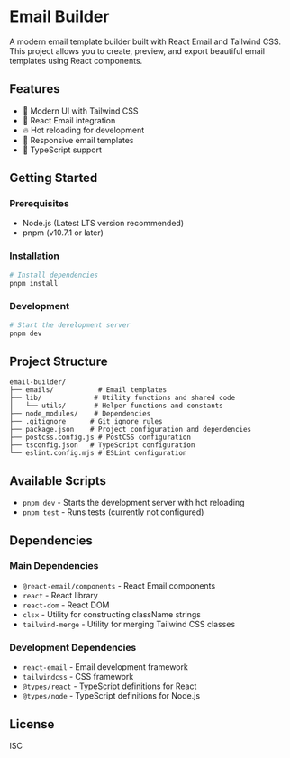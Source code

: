 # Email Builder

A modern email template builder built with React Email and Tailwind CSS. This project allows you to create, preview, and export beautiful email templates using React components.

## Features

- 🎨 Modern UI with Tailwind CSS
- 📧 React Email integration
- 🔥 Hot reloading for development
- 📱 Responsive email templates
- 🎯 TypeScript support

## Getting Started

### Prerequisites

- Node.js (Latest LTS version recommended)
- pnpm (v10.7.1 or later)

### Installation

```bash
# Install dependencies
pnpm install
```

### Development

```bash
# Start the development server
pnpm dev
```

## Project Structure

```
email-builder/
├── emails/           # Email templates
├── lib/             # Utility functions and shared code
│   └── utils/       # Helper functions and constants
├── node_modules/    # Dependencies
├── .gitignore      # Git ignore rules
├── package.json    # Project configuration and dependencies
├── postcss.config.js # PostCSS configuration
├── tsconfig.json   # TypeScript configuration
└── eslint.config.mjs # ESLint configuration
```

## Available Scripts

- `pnpm dev` - Starts the development server with hot reloading
- `pnpm test` - Runs tests (currently not configured)

## Dependencies

### Main Dependencies
- `@react-email/components` - React Email components
- `react` - React library
- `react-dom` - React DOM
- `clsx` - Utility for constructing className strings
- `tailwind-merge` - Utility for merging Tailwind CSS classes

### Development Dependencies
- `react-email` - Email development framework
- `tailwindcss` - CSS framework
- `@types/react` - TypeScript definitions for React
- `@types/node` - TypeScript definitions for Node.js

## License

ISC 